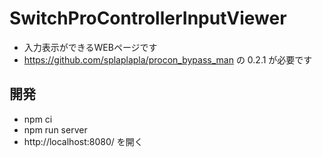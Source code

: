 # SwitchProControllerInputViewer
* 入力表示ができるWEBページです
* https://github.com/splaplapla/procon_bypass_man の 0.2.1 が必要です

## 開発
* npm ci
* npm run server
* http://localhost:8080/ を開く
